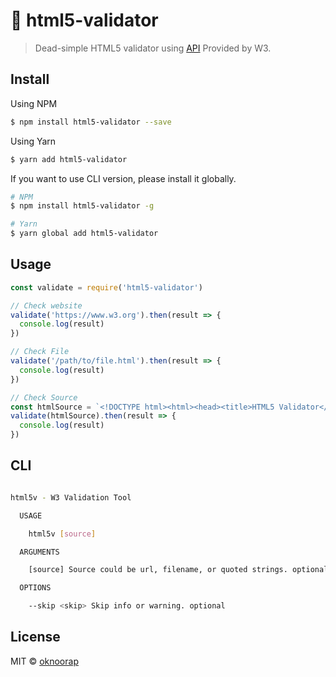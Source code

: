 # :passport_control: html5-validator
> Dead-simple HTML5 validator using [API](https://validator.w3.org/docs/api.html) Provided by W3.

## Install
Using NPM
```bash
$ npm install html5-validator --save
```

Using Yarn
```bash
$ yarn add html5-validator
```

If you want to use CLI version, please install it globally.

```bash
# NPM
$ npm install html5-validator -g

# Yarn
$ yarn global add html5-validator
```

## Usage
```javascript
const validate = require('html5-validator')

// Check website
validate('https://www.w3.org').then(result => {
  console.log(result)
})

// Check File
validate('/path/to/file.html').then(result => {
  console.log(result)
})

// Check Source
const htmlSource = `<!DOCTYPE html><html><head><title>HTML5 Validator</title></head><body>Content goes here...</body></html>`
validate(htmlSource).then(result => {
  console.log(result)
})
```

## CLI
```bash

html5v - W3 Validation Tool

  USAGE

    html5v [source]

  ARGUMENTS

    [source] Source could be url, filename, or quoted strings. optional 

  OPTIONS

    --skip <skip> Skip info or warning. optional

```

## License
MIT © [oknoorap](https://github.com/oknoorap)
